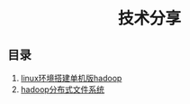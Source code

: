 # <p align="center">技术分享</p>
## 目录

1. [linux环境搭建单机版hadoop](./docs/study_7.md)
1. [hadoop分布式文件系统](./docs/study_1.md) 



